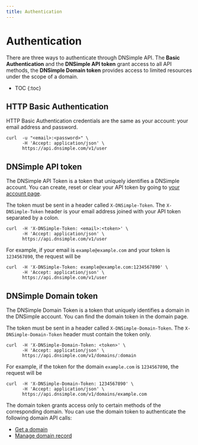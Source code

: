 ```yaml
---
title: Authentication
---
```


# Authentication

There are three ways to authenticate through DNSimple API. The **Basic Authentication** and the **DNSimple API token** grant access to all API methods, the **DNSimple Domain token** provides access to limited resources under the scope of a domain.

* TOC
{:toc}


## HTTP Basic Authentication

HTTP Basic Authentication credentials are the same as your account: your email address and password.

    curl  -u "<email>:<password>" \
          -H 'Accept: application/json' \
          https://api.dnsimple.com/v1/user


## DNSimple API token

The DNSimple API Token is a token that uniquely identifies a DNSimple account. You can create, reset or clear your API token by going to [your account page](https://dnsimple.com/account).

The token must be sent in a header called `X-DNSimple-Token`. The `X-DNSimple-Token` header is your email address joined with your API token separated by a colon. 

    curl  -H 'X-DNSimple-Token: <email>:<token>' \
          -H 'Accept: application/json' \
          https://api.dnsimple.com/v1/user

For example, if your email is `example@example.com` and your token is `1234567890`, the request will be

    curl  -H 'X-DNSimple-Token: example@example.com:1234567890' \
          -H 'Accept: application/json' \
          https://api.dnsimple.com/v1/user

## DNSimple Domain token

The DNSimple Domain Token is a token that uniquely identifies a domain in the DNSimple account. You can find the domain token in the domain page.

The token must be sent in a header called `X-DNSimple-Domain-Token`. The `X-DNSimple-Domain-Token` header must contain the token only.

    curl  -H 'X-DNSimple-Domain-Token: <token>' \
          -H 'Accept: application/json' \
          https://api.dnsimple.com/v1/domains/:domain

For example, if the token for the domain `example.com` is `1234567890`, the request will be

    curl  -H 'X-DNSimple-Domain-Token: 1234567890' \
          -H 'Accept: application/json' \
          https://api.dnsimple.com/v1/domains/example.com

The domain token grants access only to certain methods of the corresponding domain. You can use the domain token to authenticate the following domain API calls:

- [Get a domain](/domains/#get)
- [Manage domain record](/domains/records/)

